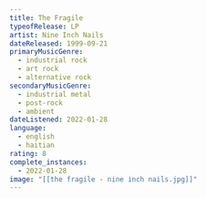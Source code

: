 ```yaml
---
title: The Fragile
typeofRelease: LP
artist: Nine Inch Nails
dateReleased: 1999-09-21
primaryMusicGenre:
  - industrial rock
  - art rock
  - alternative rock
secondaryMusicGenre:
  - industrial metal
  - post-rock
  - ambient
dateListened: 2022-01-28
language:
  - english
  - haitian
rating: 8
complete_instances:
  - 2022-01-28
image: "[[the fragile - nine inch nails.jpg]]"
---
```

